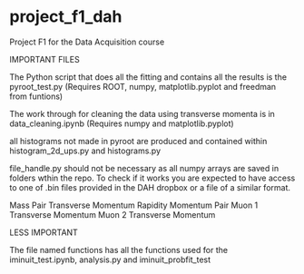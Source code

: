 # project_f1_dah

Project F1 for the Data Acquisition course

IMPORTANT FILES

The Python script that does all the fitting and contains all the results is the pyroot_test.py (Requires ROOT, numpy, matplotlib.pyplot and freedman from funtions)

The work through for cleaning the data using transverse momenta is in data_cleaning.ipynb (Requires numpy and matplotlib.pyplot)

all histograms not made in pyroot are produced and contained within histogram_2d_ups.py and histograms.py

file_handle.py should not be necessary as all numpy arrays are saved in folders wthin the repo. To check if it works you are expected to have access to one of .bin files provided in the DAH dropbox or a file of a similar format.

Mass     Pair Transverse Momentum     Rapidity      Momentum Pair    Muon 1 Transverse Momentum     Muon 2 Transverse Momentum

LESS IMPORTANT

The file named functions has all the functions used for the iminuit_test.ipynb, analysis.py and iminuit_probfit_test
